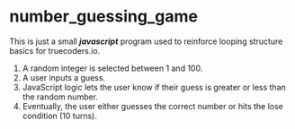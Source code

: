 # number_guessing_game

This is just a small **_javascript_** program used to reinforce looping structure basics for truecoders.io.

1. A random integer is selected between 1 and 100.
2. A user inputs a guess.
3. JavaScript logic lets the user know if their guess is greater or less than the random number.
4. Eventually, the user either guesses the correct number or hits the lose condition (10 turns).
